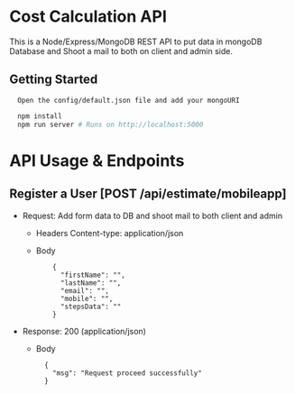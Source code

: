 # Cost Calculation API

This is a Node/Express/MongoDB REST API to put data in mongoDB Database and Shoot a mail to both on client and admin side.

## Getting Started

```
  Open the config/default.json file and add your mongoURI
```

```bash
  npm install
  npm run server # Runs on http://localhost:5000
```

# API Usage & Endpoints

## Register a User [POST /api/estimate/mobileapp]

- Request: Add form data to DB and shoot mail to both client and admin

  - Headers
        Content-type: application/json

  - Body

            {
              "firstName": "",
              "lastName": "",
              "email": "",
              "mobile": "",
              "stepsData": ""
            }

- Response: 200 (application/json)

  - Body

          {
            "msg": "Request proceed successfully"
          }
